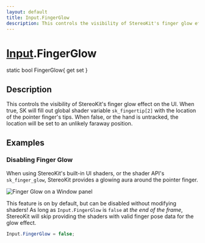 ```yaml
---
layout: default
title: Input.FingerGlow
description: This controls the visibility of StereoKit's finger glow effect on the UI. When true, SK will fill out global shader variable sk_fingertip[2] with the location of the pointer finger's tips. When false, or the hand is untracked, the location will be set to an unlikely faraway position.
---
```

# [Input]({{site.url}}/Pages/StereoKit/Input.html).FingerGlow

<div class='signature' markdown='1'>
static bool FingerGlow{ get set }
</div>

## Description
This controls the visibility of StereoKit's finger glow
effect on the UI. When true, SK will fill out global shader
variable `sk_fingertip[2]` with the location of the pointer
finger's tips. When false, or the hand is untracked, the location
will be set to an unlikely faraway position.


## Examples

### Disabling Finger Glow
When using StereoKit's built-in UI shaders, or the shader API's
`sk_finger_glow`, StereoKit provides a glowing aura around the
pointer finger.

![Finger Glow on a Window panel]({{site.screen_url}}/Docs/Input_FingerGlow.jpg)

This feature is on by default, but can be disabled without
modifying shaders! As long as `Input.FingerGlow` is `false` at
_the end of the frame_, StereoKit will skip providing the shaders
with valid finger pose data for the glow effect.
```csharp
Input.FingerGlow = false;
```

